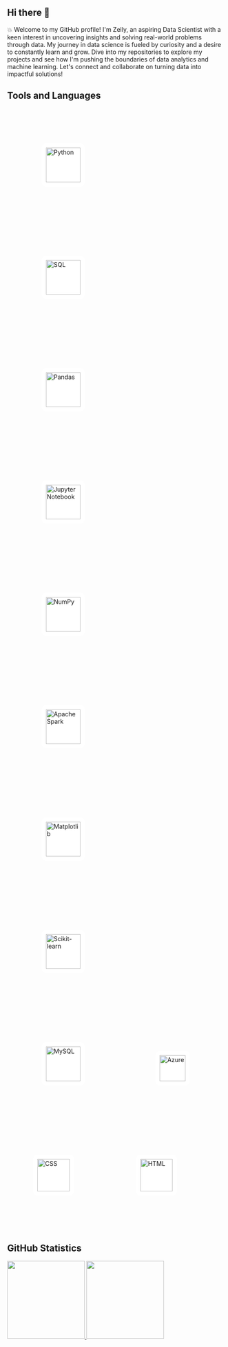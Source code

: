 ## Hi there 👋

:boom: Welcome to my GitHub profile! I'm Zelly, an aspiring Data Scientist with a keen interest in uncovering insights and solving real-world problems through data. My journey in data science is fueled by curiosity and a desire to constantly learn and grow. Dive into my repositories to explore my projects and see how I'm pushing the boundaries of data analytics and machine learning. Let's connect and collaborate on turning data into impactful solutions!

## Tools and Languages

<img src="https://cdn.jsdelivr.net/gh/devicons/devicon/icons/python/python-original.svg" alt="Python" width="80" style="margin: 80px; padding: 10px; background-color: #ffffff; border-radius: 10px;"/> <img src="https://cdn.jsdelivr.net/gh/devicons/devicon/icons/mysql/mysql-original-wordmark.svg" alt="SQL" width="80" style="margin: 80px; padding: 10px; background-color: #ffffff; border-radius: 10px;"/> <img src="https://cdn.jsdelivr.net/gh/devicons/devicon/icons/pandas/pandas-original-wordmark.svg" alt="Pandas" width="80" style="margin: 80px; padding: 10px; background-color: #ffffff; border-radius: 10px;"/> <img src="https://cdn.jsdelivr.net/gh/devicons/devicon/icons/jupyter/jupyter-original-wordmark.svg" alt="Jupyter Notebook" width="80" style="margin: 80px; padding: 10px; background-color: #ffffff; border-radius: 10px;"/> <img src="https://cdn.jsdelivr.net/gh/devicons/devicon/icons/numpy/numpy-original.svg" alt="NumPy" width="80" style="margin: 80px; padding: 10px; background-color: #ffffff; border-radius: 10px;"> <img src="https://cdn.jsdelivr.net/gh/devicons/devicon/icons/apache/apache-original-wordmark.svg" alt="Apache Spark" width="80" style="margin: 80px; padding: 10px; background-color: #ffffff; border-radius: 10px;"> <img src="https://cdn.jsdelivr.net/gh/devicons/devicon/icons/matplotlib/matplotlib-original.svg" alt="Matplotlib" width="80" style="margin: 80px; padding: 10px; background-color: #ffffff; border-radius: 10px;"> 
<img src="https://cdn.jsdelivr.net/gh/devicons/devicon@latest/icons/scikitlearn/scikitlearn-original.svg" alt="Scikit-learn" width="80" style="margin: 80px; padding: 10px; background-color: #ffffff; border-radius: 10px;">
</a>  <img src="https://cdn.jsdelivr.net/gh/devicons/devicon/icons/mysql/mysql-original-wordmark.svg" alt="MySQL" width="80" style="margin: 80px; padding: 10px; background-color: #ffffff; border-radius: 10px;"> <img src="https://cdn.jsdelivr.net/gh/devicons/devicon/icons/azure/azure-original.svg" alt="Azure" width="60" style="margin: 80px; padding: 10px; background-color: #ffffff; border-radius: 10px;"> <img src="https://cdn.jsdelivr.net/gh/devicons/devicon/icons/css3/css3-original-wordmark.svg" alt="CSS" width="75" style="margin: 60px; padding: 10px; background-color: #ffffff; border-radius: 10px;">  <img src="https://cdn.jsdelivr.net/gh/devicons/devicon/icons/html5/html5-original-wordmark.svg" alt="HTML" width="75" style="margin: 80px; padding: 10px; background-color: #ffffff; border-radius: 10px;"> 

## GitHub Statistics
<div>
  <a href="https://github.com/ZellyIrigon"> 
    <img loading="lazy" height="180em" src="https://github-readme-stats.vercel.app/api/top-langs/?username=ZellyIrigon&layout=compact&langs_count=7&theme=dracula"/>
  </a>
 <img loading="lazy" height="180em" src="https://github-readme-stats.vercel.app/api?username=zellyirigon&show_icons=true&theme=dracula&include_all_commits=true&count_private=true"/>
</div>



